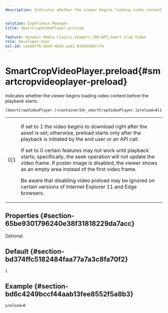 ```yaml
---
description: Indicates whether the viewer begins loading video content before the playback starts.


solution: Experience Manager
title: SmartCropVideoPlayer.preload

feature: Dynamic Media Classic,Viewers,SDK/API,Smart Crop Video
role: Developer,User
exl-id: cee887f6-bbd9-46dd-aa41-03493596fcf4
---
```

# SmartCropVideoPlayer.preload{#smartcropvideoplayer-preload}

Indicates whether the viewer begins loading video content before the playback starts.

 `[SmartCropVideoPlayer.|<containerId>_smartCropVideoPlayer.]preload=0|1`

<table id="table_AE7AAFA9B4374E31B51D06511EB96401"> 
 <tbody> 
  <tr> 
   <td colname="col1"> <p> <span class="codeph"> 0|1 </span> </p> </td> 
   <td colname="col2"> <p> If set to <span class="codeph"> 1 </span> the video begins to download right after the asset is set; otherwise, preload starts only after the playback is initiated by the end user or an API call. </p> <p>If set to <span class="codeph"> 0 </span> certain features may not work until playback starts; specifically, the seek operation will not update the video frame. If poster image is disabled, the viewer shows as an empty area instead of the first video frame. </p> <p>Be aware that disabling video preload may be ignored on certain versions of Internet Explorer 11 and Edge browsers. </p> </td> 
  </tr> 
 </tbody> 
</table>

## Properties {#section-65be9301796240e38f31818229da7acc}

Optional.

## Default {#section-bd374ffc5182484faa77a7a3c8fa70f2}

`1`

## Example {#section-bd6c4249bccf44aab13fee8552f5a8b3}

`preload=0`
